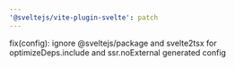 ```yaml
---
'@sveltejs/vite-plugin-svelte': patch
---
```


fix(config): ignore @sveltejs/package and svelte2tsx for optimizeDeps.include and ssr.noExternal generated config
